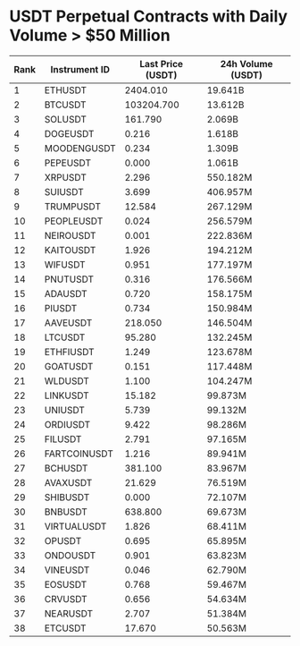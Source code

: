 # USDT Perpetual Contracts with Daily Volume > $50 Million

| Rank | Instrument ID | Last Price (USDT) | 24h Volume (USDT) |
|------|---------------|-------------------|-------------------|
| 1 | ETHUSDT | 2404.010 | 19.641B |
| 2 | BTCUSDT | 103204.700 | 13.612B |
| 3 | SOLUSDT | 161.790 | 2.069B |
| 4 | DOGEUSDT | 0.216 | 1.618B |
| 5 | MOODENGUSDT | 0.234 | 1.309B |
| 6 | PEPEUSDT | 0.000 | 1.061B |
| 7 | XRPUSDT | 2.296 | 550.182M |
| 8 | SUIUSDT | 3.699 | 406.957M |
| 9 | TRUMPUSDT | 12.584 | 267.129M |
| 10 | PEOPLEUSDT | 0.024 | 256.579M |
| 11 | NEIROUSDT | 0.001 | 222.836M |
| 12 | KAITOUSDT | 1.926 | 194.212M |
| 13 | WIFUSDT | 0.951 | 177.197M |
| 14 | PNUTUSDT | 0.316 | 176.566M |
| 15 | ADAUSDT | 0.720 | 158.175M |
| 16 | PIUSDT | 0.734 | 150.984M |
| 17 | AAVEUSDT | 218.050 | 146.504M |
| 18 | LTCUSDT | 95.280 | 132.245M |
| 19 | ETHFIUSDT | 1.249 | 123.678M |
| 20 | GOATUSDT | 0.151 | 117.448M |
| 21 | WLDUSDT | 1.100 | 104.247M |
| 22 | LINKUSDT | 15.182 | 99.873M |
| 23 | UNIUSDT | 5.739 | 99.132M |
| 24 | ORDIUSDT | 9.422 | 98.286M |
| 25 | FILUSDT | 2.791 | 97.165M |
| 26 | FARTCOINUSDT | 1.216 | 89.941M |
| 27 | BCHUSDT | 381.100 | 83.967M |
| 28 | AVAXUSDT | 21.629 | 76.519M |
| 29 | SHIBUSDT | 0.000 | 72.107M |
| 30 | BNBUSDT | 638.800 | 69.673M |
| 31 | VIRTUALUSDT | 1.826 | 68.411M |
| 32 | OPUSDT | 0.695 | 65.895M |
| 33 | ONDOUSDT | 0.901 | 63.823M |
| 34 | VINEUSDT | 0.046 | 62.790M |
| 35 | EOSUSDT | 0.768 | 59.467M |
| 36 | CRVUSDT | 0.656 | 54.634M |
| 37 | NEARUSDT | 2.707 | 51.384M |
| 38 | ETCUSDT | 17.670 | 50.563M |

